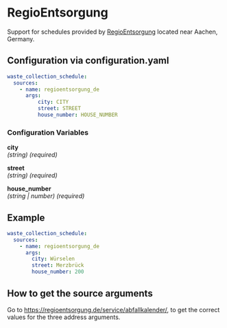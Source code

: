 # RegioEntsorgung

Support for schedules provided by [RegioEntsorgung](https://regioentsorgung.de/) located near Aachen, Germany.

## Configuration via configuration.yaml

```yaml
waste_collection_schedule:
  sources:
    - name: regioentsorgung_de
      args:
          city: CITY
          street: STREET
          house_number: HOUSE_NUMBER
```

### Configuration Variables

**city**<br>
*(string) (required)*

**street**<br>
*(string) (required)*

**house_number**<br>
*(string | number) (required)*

## Example

```yaml
waste_collection_schedule:
  sources:
    - name: regioentsorgung_de
      args:
        city: Würselen
        street: Merzbrück
        house_number: 200
```

## How to get the source arguments

Go to <https://regioentsorgung.de/service/abfallkalender/>, to get the correct values for the three address arguments.
